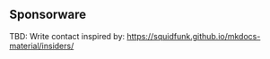 Sponsorware
-----------

TBD: Write contact inspired by: https://squidfunk.github.io/mkdocs-material/insiders/
